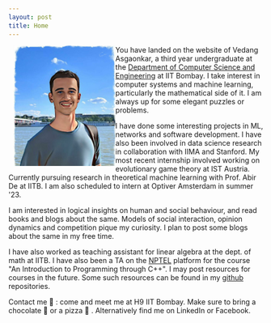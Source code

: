 ```yaml
---
layout: post
title: Home
---
```


<img src = "../assets/profile.jpg" width = "40%" height = "40%" align = "left" style = "margin-left : 10px;">

You have landed on the website of Vedang Asgaonkar, a third year undergraduate at the [Department of Computer Science and Engineering](https://cse.iitb.ac.in) at IIT Bombay. I take interest in computer systems and machine learning, particularly the mathematical side of it. I am always up for some elegant puzzles or problems.

I have done some interesting projects in ML, networks and software development. I have also been involved in data science research in collaboration with IIMA and Stanford. My most recent internship involved working on evolutionary game theory at IST Austria. Currently pursuing research in theoretical machine learning with Prof. Abir De at IITB. I am also scheduled to intern at Optiver Amsterdam in summer '23. 

I am interested in logical insights on human and social behaviour, and read books and blogs about the same. Models of social interaction, opinion dynamics and competition pique my curiosity. I plan to post some blogs about the same in my free time.

I have also worked as teaching assistant for linear algebra at the dept. of math at IITB. I have also been a TA on the [NPTEL](https://nptel.ac.in/) platform for the course "An Introduction to Programming through C++". I may post resources for courses in the future. Some such resources can be found in my [github](https://github.com/VedangAsgaonkar) repositories.

<par>
Contact me 🔗 : come and meet me at H9 IIT Bombay. Make sure to bring a chocolate 🍫 or a pizza 🍕 . Alternatively find me on LinkedIn or Facebook. 
</par>

